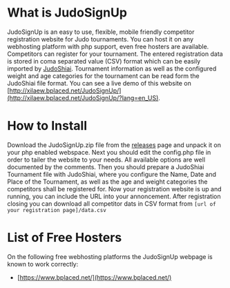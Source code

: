 # What is JudoSignUp
JudoSignUp is an easy to use, flexible, mobile friendly competitor registration website for Judo tournaments. You can host it on any webhosting platform with php support, even free hosters are available. Competitors can register for your tournament. The entered registration data is stored in coma separated value (CSV) format which can be easily imported by [JudoShiai](http://www.judoshiai.fi/index-en.php). Tournament information as well as the configured weight and age categories for the tournament can be read form the JudoShiai file format.
You can see a live demo of this website on [http://xilaew.bplaced.net/JudoSignUp/](http://xilaew.bplaced.net/JudoSignUp/?lang=en_US).
# How to Install
Download the JudoSignUp.zip file from the [releases](https://github.com/Xilaew/JudoShiai-xPack/releases) page and unpack it on your php enabled webspace. Next you should edit the config.php file in order to tailer the website to your needs. All available options are well documented by the comments. Then you should prepare a JudoShiai Tournament file with JudoShiai, where you configure the Name, Date and Place of the Tournament, as well as the age and weight categories the competitors shall be registered for.
Now your registration website is up and running, you can include the URL into your annoncement. After registration closing you can download all competitor dats in CSV format from `[url of your registration page]/data.csv`
# List of Free Hosters
On the following free webhosting platforms the JudoSignUp webpage is known to work correctly:
* [https://www.bplaced.net/](https://www.bplaced.net/)
